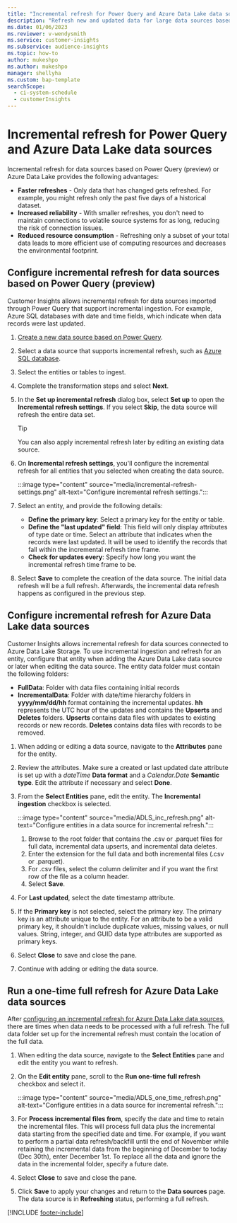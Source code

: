 ```yaml
---
title: "Incremental refresh for Power Query and Azure Data Lake data sources"
description: "Refresh new and updated data for large data sources based on Power Query or Azure data lake data sources."
ms.date: 01/06/2023
ms.reviewer: v-wendysmith
ms.service: customer-insights
ms.subservice: audience-insights
ms.topic: how-to
author: mukeshpo
ms.author: mukeshpo
manager: shellyha
ms.custom: bap-template
searchScope: 
  - ci-system-schedule
  - customerInsights
---
```


# Incremental refresh for Power Query and Azure Data Lake data sources

Incremental refresh for data sources based on Power Query (preview) or Azure Data Lake provides the following advantages:

- **Faster refreshes** - Only data that has changed gets refreshed. For example, you might refresh only the past five days of a historical dataset.
- **Increased reliability** - With smaller refreshes, you don't need to maintain connections to volatile source systems for as long, reducing the risk of connection issues.
- **Reduced resource consumption** - Refreshing only a subset of your total data leads to more efficient use of computing resources and decreases the environmental footprint.

## Configure incremental refresh for data sources based on Power Query (preview)

Customer Insights allows incremental refresh for data sources imported through Power Query that support incremental ingestion. For example, Azure SQL databases with date and time fields, which indicate when data records were last updated.

1. [Create a new data source based on Power Query](connect-power-query.md).

1. Select a data source that supports incremental refresh, such as [Azure SQL database](/power-query/connectors/azuresqldatabase).

1. Select the entities or tables to ingest.

1. Complete the transformation steps and select **Next**.

1. In the **Set up incremental refresh** dialog box, select **Set up** to open the **Incremental refresh settings**. If you select **Skip**, the data source will refresh the entire data set.
   > [!TIP]
   > You can also apply incremental refresh later by editing an existing data source.

1. On **Incremental refresh settings**, you'll configure the incremental refresh for all entities that you selected when creating the data source.

   :::image type="content" source="media/incremental-refresh-settings.png" alt-text="Configure incremental refresh settings.":::

1. Select an entity, and provide the following details:

   - **Define the primary key**: Select a primary key for the entity or table.
   - **Define the "last updated" field**: This field will only display attributes of type date or time. Select an attribute that indicates when the records were last updated. It will be used to identify the records that fall within the incremental refresh time frame.
   - **Check for updates every**: Specify how long you want the incremental refresh time frame to be.

1. Select **Save** to complete the creation of the data source. The initial data refresh will be a full refresh. Afterwards, the incremental data refresh happens as configured in the previous step.

## Configure incremental refresh for Azure Data Lake data sources

Customer Insights allows incremental refresh for data sources connected to Azure Data Lake Storage. To use incremental ingestion and refresh for an entity, configure that entity when adding the Azure Data Lake data source or later when editing the data source. The entity data folder must contain the following folders:

- **FullData**: Folder with data files containing initial records
- **IncrementalData**: Folder with date/time hierarchy folders in **yyyy/mm/dd/hh** format containing the incremental updates. **hh** represents the UTC hour of the updates and contains the **Upserts** and **Deletes** folders. **Upserts** contains data files with updates to existing records or new records. **Deletes** contains data files with records to be removed.

1. When adding or editing a data source, navigate to the **Attributes** pane for the entity.

1. Review the attributes. Make sure a created or last updated date attribute is set up with a *dateTime* **Data format** and a *Calendar.Date* **Semantic type**. Edit the attribute if necessary and select **Done**.

1. From the **Select Entities** pane, edit the entity. The **Incremental ingestion** checkbox is selected.

   :::image type="content" source="media/ADLS_inc_refresh.png" alt-text="Configure entities in a data source for incremental refresh.":::

   1. Browse to the root folder that contains the .csv or .parquet files for full data, incremental data upserts, and incremental data deletes.
   1. Enter the extension for the full data and both incremental files (\.csv or \.parquet).
   1. For .csv files, select the column delimiter and if you want the first row of the file as a column header.
   1. Select **Save**.

1. For **Last updated**, select the date timestamp attribute.

1. If the **Primary key** is not selected, select the primary key. The primary key is an attribute unique to the entity. For an attribute to be a valid primary key, it shouldn't include duplicate values, missing values, or null values. String, integer, and GUID data type attributes are supported as primary keys.

1. Select **Close** to save and close the pane.

1. Continue with adding or editing the data source.

## Run a one-time full refresh for Azure Data Lake data sources

After [configuring an incremental refresh for Azure Data Lake data sources](#configure-incremental-refresh-for-azure-data-lake-data-sources), there are times when data needs to be processed with a full refresh. The full data folder set up for the incremental refresh must contain the location of the full data.

1. When editing the data source, navigate to the **Select Entities** pane and edit the entity you want to refresh.

1. On the **Edit entity** pane, scroll to the **Run one-time full refresh** checkbox and select it.

   :::image type="content" source="media/ADLS_one_time_refresh.png" alt-text="Configure entities in a data source for incremental refresh.":::

1. For **Process incremental files from**, specify the date and time to retain the incremental files. This will process full data plus the incremental data starting from the specified date and time. For example, if you want to perform a partial data refresh/backfill until the end of November while retaining the incremental data from the beginning of December to today (Dec 30th), enter December 1st. To replace all the data and ignore the data in the incremental folder, specify a future date.

1. Select **Close** to save and close the pane.

1. Click **Save** to apply your changes and return to the **Data sources** page. The data source is in **Refreshing** status, performing a full refresh.

[!INCLUDE [footer-include](includes/footer-banner.md)]
